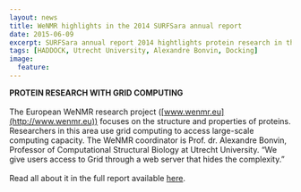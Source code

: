 ```yaml
---
layout: news
title: WeNMR highlights in the 2014 SURFSara annual report
date: 2015-06-09
excerpt: SURFSara annual report 2014 hightlights protein research in the contact of WeNMR
tags: [HADDOCK, Utrecht University, Alexandre Bonvin, Docking]
image:
  feature:
---
```

**PROTEIN RESEARCH WITH GRID COMPUTING**
<BR>
<BR>
The European WeNMR research project ([www.wenmr.eu](http://www.wenmr.eu)) focuses on the structure and properties of proteins. Researchers in this area use grid computing to access large-scale computing capacity. The WeNMR coordinator is Prof. dr. Alexandre Bonvin, Professor of Computational Structural Biology at Utrecht University. “We give users access to Grid through a web server that hides the complexity.”
<BR>
<BR>
Read all about it in the full report available [here](https://surfsara.nl/sites/default/files/annual-report-surfsara-2014.pdf).